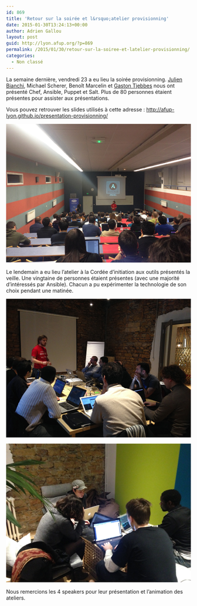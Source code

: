 ```yaml
---
id: 869
title: 'Retour sur la soirée et l&rsquo;atelier provisionning'
date: 2015-01-30T13:24:13+00:00
author: Adrien Gallou
layout: post
guid: http://lyon.afup.org/?p=869
permalink: /2015/01/30/retour-sur-la-soiree-et-latelier-provisionning/
categories:
  - Non classé
---
```

La semaine dernière, vendredi 23 a eu lieu la soirée provisionning. [Julien Bianchi](http://jubianchi.fr/), Michael Scherer, Benoît Marcelin et [Gaston Tjebbes](https://www.majerti.fr/fr/equipe/) nous ont présenté Chef, Ansible, Puppet et Salt. Plus de 80 personnes étaient présentes pour assister aux présentations.

Vous pouvez retrouver les slides utilisés à cette adresse : <http://afup-lyon.github.io/presentation-provisionning/>

![](/files/2015/01/IMG_0308.jpg)

Le lendemain a eu lieu l&rsquo;atelier à la Cordée d&rsquo;initiation aux outils présentés la veille. Une vingtaine de personnes étaient présentes (avec une majorité d&rsquo;intéressés par Ansible). Chacun a pu expérimenter la technologie de son choix pendant une matinée.

![](/files/2015/01/IMG_0321.jpg)

![](/files/2015/01/IMG_0320.jpg)

Nous remercions les 4 speakers pour leur présentation et l’animation des ateliers.
